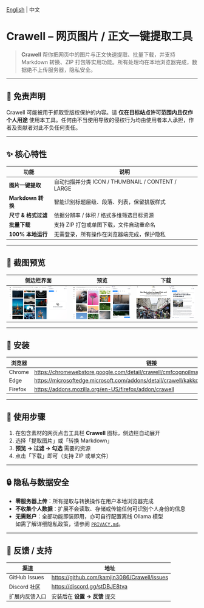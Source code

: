 [English](README.md) | 中文

# Crawell – 网页图片 / 正文一键提取工具

> **Crawell** 帮你把网页中的图片与正文快速提取、批量下载，并支持 Markdown 转换、ZIP 打包等实用功能。所有处理均在本地浏览器完成，数据绝不上传服务器，隐私安全。

---

## 📜 免责声明

Crawell 可能被用于抓取受版权保护的内容。请 **仅在目标站点许可范围内且仅作个人用途** 使用本工具。任何由不当使用导致的侵权行为均由使用者本人承担，作者及贡献者对此不负任何责任。

---

## ✨ 核心特性
| 功能 | 说明 |
| --- | --- |
| **图片一键提取** | 自动扫描并分类 ICON / THUMBNAIL / CONTENT / LARGE |
| **Markdown 转换** | 智能识别标题层级、段落、列表，保留排版样式 |
| **尺寸 & 格式过滤** | 依据分辨率 / 体积 / 格式多维筛选目标资源 |
| **批量下载** | 支持 ZIP 打包或单图下载，文件自动重命名 |
| **100% 本地运行** | 无需登录，所有操作在浏览器端完成，保护隐私 |

---

## 📸 截图预览

| 侧边栏界面 | 预览 | 下载 |
| :--: | :--: | :--: |
| ![sidebar](docs/assets/s1_en_main.png) | ![preview](docs/assets/s2_en_image.png) | ![download](docs/assets/s3_en_markdown.png) |

---

## 🚀 安装

| 浏览器 | 链接 |
| --- | --- |
| Chrome | <https://chromewebstore.google.com/detail/crawell/cmfcognoilmabnclomeehljmknallaaa> |
| Edge | <https://microsoftedge.microsoft.com/addons/detail/crawell/kakkpcohjjhikaedlghnnfinhpgkiihh> |
| Firefox | <https://addons.mozilla.org/en-US/firefox/addon/crawell> |


---

## 📝 使用步骤
1. 在包含素材的网页点击工具栏 **Crawell** 图标，侧边栏自动展开  
2. 选择「提取图片」或「转换 Markdown」  
3. **预览 → 过滤 → 勾选** 需要的资源  
4. 点击「下载」即可（支持 ZIP 或单文件）

---

## 🔒 隐私与数据安全
* **零服务器上传**：所有提取与转换操作在用户本地浏览器完成  
* **不收集个人数据**：扩展不会读取、存储或传输任何可识别个人身份的信息  
* **无需账户**：全部功能即装即用，亦可自行配置离线 Ollama 模型  
如需了解详细隐私政策，请参阅 [`PRIVACY.md`](PRIVACY_ZH.md)。

---

## 💬 反馈 / 支持
| 渠道 | 地址 |
| --- | --- |
| GitHub Issues | <https://github.com/kamjin3086/Crawell/issues> |
| Discord 社区 | <https://discord.gg/stDBJE8tva> |
| 扩展内反馈入口 | 安装后在 **设置 → 反馈** 提交 |

